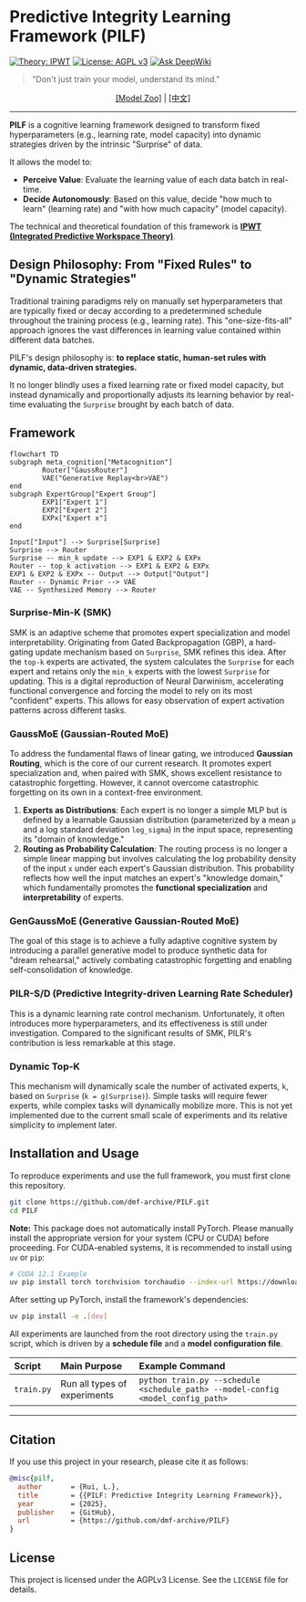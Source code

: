 # Predictive Integrity Learning Framework (PILF)

[![Theory: IPWT](https://img.shields.io/badge/Theory-IPWT-blue)](https://github.com/dmf-archive/IPWT)
[![License: AGPL v3](https://img.shields.io/badge/License-AGPL_v3-blue.svg)](https://www.gnu.org/licenses/agpl-3.0)
[![Ask DeepWiki](https://deepwiki.com/badge.svg)](https://deepwiki.com/dmf-archive/PILF)

> "Don't just train your model, understand its mind."

<p align="center">
    <a href="zoo.md">[Model Zoo]</a> | <a href="readme_zh.md">[中文]</a>
</p>

---

**PILF** is a cognitive learning framework designed to transform fixed hyperparameters (e.g., learning rate, model capacity) into dynamic strategies driven by the intrinsic "Surprise" of data.

It allows the model to:

- **Perceive Value**: Evaluate the learning value of each data batch in real-time.
- **Decide Autonomously**: Based on this value, decide "how much to learn" (learning rate) and "with how much capacity" (model capacity).

The technical and theoretical foundation of this framework is **[IPWT (Integrated Predictive Workspace Theory)](https://github.com/dmf-archive/IPWT)**.

## Design Philosophy: From "Fixed Rules" to "Dynamic Strategies"

Traditional training paradigms rely on manually set hyperparameters that are typically fixed or decay according to a predetermined schedule throughout the training process (e.g., learning rate). This "one-size-fits-all" approach ignores the vast differences in learning value contained within different data batches.

PILF's design philosophy is: **to replace static, human-set rules with dynamic, data-driven strategies.**

It no longer blindly uses a fixed learning rate or fixed model capacity, but instead dynamically and proportionally adjusts its learning behavior by real-time evaluating the `Surprise` brought by each batch of data.

## Framework

```mermaid
flowchart TD
subgraph meta_cognition["Metacognition"]
        Router["GaussRouter"]
        VAE("Generative Replay<br>VAE")
end
subgraph ExpertGroup["Expert Group"]
        EXP1["Expert 1"]
        EXP2["Expert 2"]
        EXPx["Expert x"]
end

Input["Input"] --> Surprise[Surprise]
Surprise --> Router
Surprise -- min_k update --> EXP1 & EXP2 & EXPx
Router -- top_k activation --> EXP1 & EXP2 & EXPx
EXP1 & EXP2 & EXPx -- Output --> Output["Output"]
Router -- Dynamic Prior --> VAE
VAE -- Synthesized Memory --> Router
```

### Surprise-Min-K (SMK)

SMK is an adaptive scheme that promotes expert specialization and model interpretability. Originating from Gated Backpropagation (GBP), a hard-gating update mechanism based on `Surprise`, SMK refines this idea. After the `top-k` experts are activated, the system calculates the `Surprise` for each expert and retains only the `min_k` experts with the lowest `Surprise` for updating. This is a digital reproduction of Neural Darwinism, accelerating functional convergence and forcing the model to rely on its most "confident" experts. This allows for easy observation of expert activation patterns across different tasks.

### GaussMoE (Gaussian-Routed MoE)

To address the fundamental flaws of linear gating, we introduced **Gaussian Routing**, which is the core of our current research. It promotes expert specialization and, when paired with SMK, shows excellent resistance to catastrophic forgetting. However, it cannot overcome catastrophic forgetting on its own in a context-free environment.

1. **Experts as Distributions**: Each expert is no longer a simple MLP but is defined by a learnable Gaussian distribution (parameterized by a mean `μ` and a log standard deviation `log_sigma`) in the input space, representing its "domain of knowledge."
2. **Routing as Probability Calculation**: The routing process is no longer a simple linear mapping but involves calculating the log probability density of the input `x` under each expert's Gaussian distribution. This probability reflects how well the input matches an expert's "knowledge domain," which fundamentally promotes the **functional specialization** and **interpretability** of experts.

### GenGaussMoE (Generative Gaussian-Routed MoE)

The goal of this stage is to achieve a fully adaptive cognitive system by introducing a parallel generative model to produce synthetic data for "dream rehearsal," actively combating catastrophic forgetting and enabling self-consolidation of knowledge.

### PILR-S/D (Predictive Integrity-driven Learning Rate Scheduler)

This is a dynamic learning rate control mechanism. Unfortunately, it often introduces more hyperparameters, and its effectiveness is still under investigation. Compared to the significant results of SMK, PILR's contribution is less remarkable at this stage.

### Dynamic Top-K

This mechanism will dynamically scale the number of activated experts, `k`, based on `Surprise` (`k = g(Surprise)`). Simple tasks will require fewer experts, while complex tasks will dynamically mobilize more. This is not yet implemented due to the current small scale of experiments and its relative simplicity to implement later.

## Installation and Usage

To reproduce experiments and use the full framework, you must first clone this repository.

```bash
git clone https://github.com/dmf-archive/PILF.git
cd PILF
```

**Note:** This package does not automatically install PyTorch. Please manually install the appropriate version for your system (CPU or CUDA) before proceeding. For CUDA-enabled systems, it is recommended to install using `uv` or `pip`:

```bash
# CUDA 12.1 Example
uv pip install torch torchvision torchaudio --index-url https://download.pytorch.org/whl/cu121
```

After setting up PyTorch, install the framework's dependencies:

```bash
uv pip install -e .[dev]
```

All experiments are launched from the root directory using the `train.py` script, which is driven by a **schedule file** and a **model configuration file**.

| Script| Main Purpose| Example Command  |
| :--- | :---- | :--- |
| `train.py` | Run all types of experiments| `python train.py --schedule <schedule_path> --model-config <model_config_path>`  |

---

## Citation

If you use this project in your research, please cite it as follows:

```bibtex
@misc{pilf,
  author       = {Rui, L.},
  title        = {{PILF: Predictive Integrity Learning Framework}},
  year         = {2025},
  publisher    = {GitHub},
  url          = {https://github.com/dmf-archive/PILF}
}
```

## License

This project is licensed under the AGPLv3 License. See the `LICENSE` file for details.
